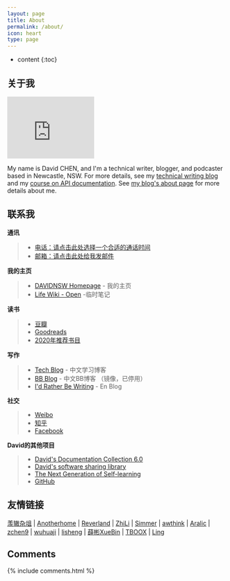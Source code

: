 ```yaml
---
layout: page
title: About
permalink: /about/
icon: heart
type: page
---
```


* content
{:toc}

## 关于我

<iframe src="https://githubbadge.appspot.com/davidnsw?s=1" style="border: 0;height: 142px;width: 200px;overflow: hidden;" frameBorder="0"></iframe>

My name is David CHEN, and I'm a technical writer, blogger, and podcaster based in Newcastle, NSW. For more details, see my [technical writing blog](https://davidnsw.github.io) and my [course on API documentation](https://davidnsw.github.io/doc/index.html).  See [my blog's about page](https://davidnsw.github.io./about/) for more details about me.
## 联系我

**通讯**
> * [电话：请点击此处选择一个合适的通话时间](https://calendly.com/guangwei/phone-call)
> * [邮箱：请点击此处给我发邮件](https://davidnsw.wufoo.com/forms/znwd9sl14eoi0e/)

**我的主页**

> * [DAVIDNSW Homepage](https://davidnsw.github.io/homepage/) - 我的主页
> * [Life Wiki - Open](https://www.notion.so/Life-Wiki-Open-3fb82e852aa146b99498195843386520) -临时笔记


**读书**

> * [豆瓣](https://www.douban.com/people/55478060/)
> * [Goodreads](https://www.goodreads.com/user/show/57208002-david)
> * [2020年推荐书目](https://www.notion.so/Reading-List-2020-f0272ce4e636400882e2269fab217241)

**写作**
> * [Tech Blog](https://davidnsw.github.io) - 中文学习博客
> * [BB Blog](https://davidnsw.github.io/bb) - 中文BB博客 （镜像，已停用）
> * [I'd Rather Be Writing](https://davidcnsw.github.io/aboutme/) - En Blog


**社交**

> * [Weibo](http://weibo.com)
> * [知乎](https://www.zhihu.com)
> * [Facebook](https://www.facebook.com)


**David的其他项目**
> * [David's Documentation Collection 6.0](https://davidnsw.github.io/doc/mydoc_about.html)
> * [David's software sharing library](https://davidnsw.github.io/lifeblog/#/)
> * [The Next Generation of Self-learning](https://davidnsw.github.io/cover/)
> * [GitHub](https://github.com/davidnsw)


## 友情链接

[羡辙杂俎](http://zhangwenli.com/blog) \| [Anotherhome](https://www.anotherhome.net) \| [Reverland](http://reverland.org/) \| [ZhiLi](http://lizhipower.github.io/) \| [Simmer](http://simmer-jun.github.io/) \| [awthink](http://awthink.net/) \| [Aralic](http://aralic.github.io/) \| [zchen9](http://www.chen9.info/) \| [wuhuaji](http://wuhuaji.me/) \| [lisheng](http://www.lishengcn.cn/) \| [薛彬XueBin](http://axuebin.com/blog/) \| [TBOOX](http://www.tboox.org/cn/) \|  [Ling](http://linglinyp.com/)

## Comments

{% include comments.html %}
